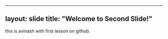 ----
layout: slide
title: "Welcome to Second Slide!"
----

this is avinash with first lesson on github.
